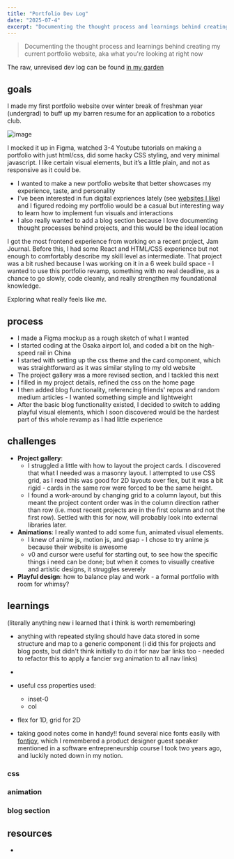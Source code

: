 ```yaml
---
title: "Portfolio Dev Log"
date: "2025-07-4"
excerpt: "Documenting the thought process and learnings behind creating my current portfolio website"
---
```


> Documenting the thought process and learnings behind creating my current portfolio website, aka what you're looking at right now

The raw, unrevised dev log can be found [in my garden](https://jennypng.netlify.app/software-projects/portfolio-revamp)

## goals
I made my first portfolio website over winter break of freshman year (undergrad) to buff up my barren resume for an application to a robotics club.

![image](https://jennypng.netlify.app/images/Pasted-image-20250408210613.png)

I mocked it up in Figma, watched 3-4 Youtube tutorials on making a portfolio with just html/css, did some hacky CSS styling, and very minimal javascript. I like certain visual elements, but it’s a little plain, and not as responsive as it could be.

- I wanted to make a new portfolio website that better showcases my experience, taste, and personality
- I've been interested in fun digital expriences lately (see [websites I like](https://jennypng.netlify.app/cs-concepts/websites-i-really-like)) and I figured redoing my portfolio would be a casual but interesting way to learn how to implement fun visuals and interactions
- I also really wanted to add a blog section because I love documenting thought processes behind projects, and this would be the ideal location


I got the most frontend experience from working on a recent project, Jam Journal. Before this, I had some React and HTML/CSS experience
but not enough to comfortably describe my skill level as intermediate. That project was a bit rushed because I was working on it in a 
6 week build space - I wanted to use this portfolio revamp, something with no real deadline, as a chance to go slowly, code cleanly, and really strengthen
my foundational knowledge.

Exploring what really feels like *me.*

## process
- I made a Figma mockup as a rough sketch of what I wanted
- I started coding at the Osaka airport lol, and coded a bit on the high-speed rail in China
- I started with setting up the css theme and the card component, which was straightforward as it was similar styling to my old website
- The project gallery was a more revised section, and I tackled this next
- I filled in my project details, refined the css on the home page
- I then added blog functionality, referencing friends' repos and random medium articles - I wanted something simple and lightweight
- After the basic blog functionality existed, I decided to switch to adding playful visual elements, which I soon discovered would be the hardest part of this whole revamp as I had little experience


## challenges
- **Project gallery**: 
    - I struggled a little with how to layout the project cards. I discovered that what I needed was a masonry layout. I attempted to use CSS grid,
as I read this was good for 2D layouts over flex, but it was a bit rigid - cards in the same row were forced to be the same height. 
    - I found a work-around by changing grid to a column layout, but this meant the project content order was in the column direction rather than row (i.e. most recent projects are in the first column and not the first row). Settled with this for now, will probably look into external libraries later.
- **Animations**: I really wanted to add some fun, animated visual elements. 
    - I knew of anime js, motion js, and gsap - I chose to try anime js because their website is awesome
    - v0 and cursor were useful for starting out, to see how the specific things i need can be done; but when it comes to visually creative and artistic designs, it struggles severely
- **Playful design**: how to balance play and work - a formal portfolio with room for whimsy?

## learnings
(literally anything new i learned that i think is worth remembering)

- anything with repeated styling should have data stored in some structure and map to a generic component (i did this for projects and blog posts, but didn't think initially to do it for nav bar links too - needed to refactor this to apply a fancier svg animation to all nav links)
- 
- useful css properties used: 
    - inset-0
    - col
- flex for 1D, grid for 2D

- taking good notes come in handy!! found several nice fonts easily with [fontjoy](https://fontjoy.com/), which I remembered a product designer guest speaker mentioned in a software entrepreneurship course I took two years ago, and luckily noted down in my notion.

### css

### animation

### blog section



## resources
- 
